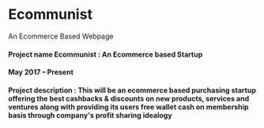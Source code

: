 # Ecommunist
An Ecommerce Based Webpage

#### Project name Ecommunist : An Ecommerce based Startup
#### May 2017 – Present
#### Project description : This will be an ecommerce based purchasing startup offering the best cashbacks & discounts on new products, services and ventures along with providing its users free wallet cash on membership basis through company's profit sharing idealogy

